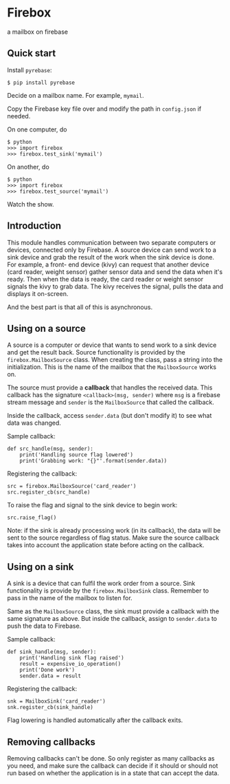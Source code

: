 # Firebox

a mailbox on firebase

## Quick start

Install `pyrebase`:

    $ pip install pyrebase

Decide on a mailbox name. For example, `mymail`.

Copy the Firebase key file over and modify the path in `config.json` if needed.

On one computer, do

    $ python
    >>> import firebox
    >>> firebox.test_sink('mymail')

On another, do

    $ python
    >>> import firebox
    >>> firebox.test_source('mymail')

Watch the show.

## Introduction

This module handles communication between two separate computers or devices, 
connected only by Firebase. A source device can send work to a sink device and
grab the result of the work when the sink device is done. For example, a front-
end device (kivy) can request that another device (card reader, weight sensor) 
gather sensor data and send the data when it's ready. Then when the data is 
ready, the card reader or weight sensor signals the kivy to grab data. The kivy
receives the signal, pulls the data and displays it on-screen.

And the best part is that all of this is asynchronous.

## Using on a source

A source is a computer or device that wants to send work to a sink device and 
get the result back. Source functionality is provided by the 
`firebox.MailboxSource` class. When creating the class, pass a string into the 
initialization. This is the name of the mailbox that the `MailboxSource` works 
on.

The source must provide a **callback** that handles the received data. This 
callback has the signature `<callback>(msg, sender)` where `msg` is a firebase
stream message and `sender` is the `MailboxSource` that called the callback.

Inside the callback, access `sender.data` (but don't modify it) to see what
data was changed.

Sample callback:

    def src_handle(msg, sender):
        print('Handling source flag lowered')
        print('Grabbing work: "{}"'.format(sender.data))

Registering the callback:

    src = firebox.MailboxSource('card_reader')
    src.register_cb(src_handle)

To raise the flag and signal to the sink device to begin work:

    src.raise_flag()

Note: if the sink is already processing work (in its callback), the data will 
be sent to the source regardless of flag status. Make sure the source callback
takes into account the application state before acting on the callback.

## Using on a sink

A sink is a device that can fulfil the work order from a source. Sink 
functionality is provide by the `firebox.MailboxSink` class. Remember to pass in
the name of the mailbox to listen for.

Same as the `MailboxSource` class, the sink must provide a callback with the
same signature as above. But inside the callback, assign to `sender.data` to 
push the data to Firebase.

Sample callback:

    def sink_handle(msg, sender):
        print('Handling sink flag raised')
        result = expensive_io_operation()
        print('Done work')
        sender.data = result

Registering the callback:

    snk = MailboxSink('card_reader')
    snk.register_cb(sink_handle)

Flag lowering is handled automatically after the callback exits.

## Removing callbacks

Removing callbacks can't be done. So only register as many callbacks as you 
need, and make sure the callback can decide if it should or should not run 
based on whether the application is in a state that can accept the data.